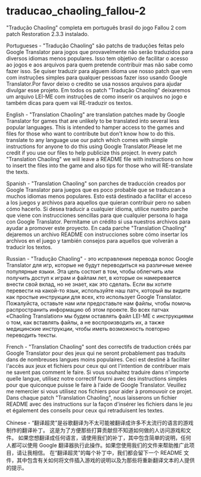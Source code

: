 # traducao_chaoling_fallou-2
"Tradução Chaoling" completa em português brasil do jogo Fallou 2 com patch Restoration 2.3.3 instalado.

Portugueses - "Tradução Chaoling" são patchs de traduções feitas pelo Google Translator para jogos que provavelmente não serão traduzidos para diversos idiomas menos populares. Isso tem objetivo de facilitar o acesso ao jogos e aos arquivos para quem pretende contribuir mas não sabe como fazer isso. Se quiser traduzir para alguem idioma use nosso patch que vem com instruções simples para qualquer pessoas fazer isso usando Google Translator.Por favor deixo o credito se usa nossos arquivos para ajudar divulgar esse projeto. Em todos os patch "Tradução Chaoling" deixaremos um arquivo LEI-ME com instruções de como inserir os arquivos no jogo e também dicas para quem vai RE-traduzir os textos.

English - "Translation Chaoling" are translation patches made by Google Translator for games that are unlikely to be translated into several less popular languages. This is intended to hamper access to the games and files for those who want to contribute but don't know how to do this. translate to any language use our patch which comes with simple instructions for anyone to do this using Google Translator.Please let me credit if you use our files to help publicize this project.
In every patch "Translation Chaoling" we will leave a README file with instructions on how to insert the files into the game and also tips for those who will RE-translate the texts.

Spanish - "Translation Chaoling" son parches de traducción creados por Google Translator para juegos que es poco probable que se traduzcan a muchos idiomas menos populares. Esto está destinado a facilitar el acceso a los juegos y archivos para aquellos que quieran contribuir pero no saben cómo hacerlo. Si desea traducir a cualquier idioma, utilice nuestro parche que viene con instrucciones sencillas para que cualquier persona lo haga con Google Translator. Permítame un crédito si usa nuestros archivos para ayudar a promover este proyecto. En cada parche "Translation Chaoling" dejaremos un archivo README con instrucciones sobre cómo insertar los archivos en el juego y también consejos para aquellos que volverán a traducir los textos.

Russian - "Tradução Chaoling" - это исправления перевода волос Google Translator для игр, которые не будут переводиться на различные менее популярные языки. Эта цель состоит в том, чтобы облегчить или получить доступ к играм и файлам лет, в которые он намеревается внести свой вклад, но не знает, как это сделать. Если вы хотите перевести на какой-то язык, используйте наш патч, который вы видите как простые инструкции для всех, кто использует Google Translator. Пожалуйста, оставьте нам или предоставьте нам файлы, чтобы помочь распространить информацию об этом проекте. Во всех патчах «Chaoling Translation» мы будем оставлять файл LEI-ME с инструкциями о том, как вставлять файлы, а не воспроизводить их, а также медицинские инструкции, чтобы иметь возможность повторно переводить тексты.

French - "Translation Chaoling" sont des correctifs de traduction créés par Google Translator pour des jeux qui ne seront probablement pas traduits dans de nombreuses langues moins populaires. Ceci est destiné à faciliter l'accès aux jeux et fichiers pour ceux qui ont l'intention de contribuer mais ne savent pas comment le faire. Si vous souhaitez traduire dans n'importe quelle langue, utilisez notre correctif fourni avec des instructions simples pour que quiconque puisse le faire à l'aide de Google Translator. Veuillez me remercier si vous utilisez nos fichiers pour aider à promouvoir ce projet. Dans chaque patch "Translation Chaoling", nous laisserons un fichier README avec des instructions sur la façon d'insérer les fichiers dans le jeu et également des conseils pour ceux qui retraduisent les textes.

Chinese - “翻译超灵”是谷歌翻译为不太可能被翻译成许多不太流行的语言的游戏制作的翻译补丁。 这是为了方便那些打算贡献但不知道如何做的人访问游戏和文件。 如果您想翻译成任何语言，请使用我们的补丁，其中包含简单的说明，任何人都可以使用 Google 翻译器执行此操作。如果您使用我们的文件来帮助推广此项目，请让我相信。 在“翻译超灵”的每个补丁中，我们都会留下一个 README 文件，其中包含有关如何将文件插入游戏的说明以及为那些将重新翻译文本的人提供的提示。
